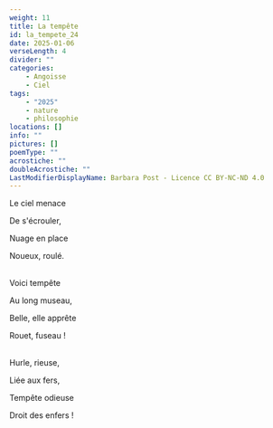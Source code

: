 ```yaml
---
weight: 11
title: La tempête
id: la_tempete_24
date: 2025-01-06
verseLength: 4
divider: ""
categories:
    - Angoisse
    - Ciel
tags:
    - "2025"
    - nature
    - philosophie
locations: []
info: ""
pictures: []
poemType: ""
acrostiche: ""
doubleAcrostiche: ""
LastModifierDisplayName: Barbara Post - Licence CC BY-NC-ND 4.0
---
```

Le ciel menace

De s'écrouler,

Nuage en place

Noueux, roulé.

 \
Voici tempête

Au long museau,

Belle, elle apprête

Rouet, fuseau !

 \
Hurle, rieuse,

Liée aux fers,

Tempête odieuse

Droit des enfers !